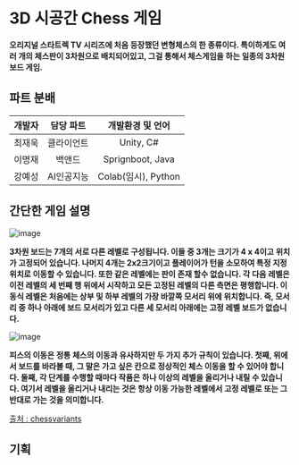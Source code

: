 # 3D 시공간 Chess 게임
**오리지널 스타트렉 TV 시리즈에 처음 등장했던 변형체스의 한 종류이다.
특이하게도 여러 개의 체스판이 3차원으로 배치되어있고, 그걸 통해서 체스게임을 하는 일종의 3차원 보드 게임.**

## 파트 분배
|개발자|담당 파트|개발환경 및 언어|
|:------:|:---:|:---:|
|최재욱|클라이언트|Unity, C#|
|이명재|백앤드|Sprignboot, Java|
|강예성|AI인공지능|Colab(임시), Python|

## 간단한 게임 설명
![image](https://github.com/3DimensionSpaceTime/WikiRepository/assets/56966606/f8b5c9ef-601d-4fec-b623-9b6adb06c48f)

**3차원 보드는 7개의 서로 다른 레벨로 구성됩니다. 이들 중 3개는 크기가 4 x 4이고 위치가 고정되어 있습니다. 
나머지 4개는 2x2크기이고 플레이어가 턴을 소모하여 특정 지정위치로 이동할 수 있습니다. 또한 같은 레벨에는 판이 존재 할수 없습니다. 
각 다음 레벨은 이전 레벨의 세 번째 행 위에서 시작하고 모든 고정된 레벨의 다른 측면은 평행합니다. 
이동식 레벨은 처음에는 상부 및 하부 레벨의 가장 바깥쪽 모서리 위에 위치합니다. 즉, 모서리 중 하나 아래에 보드 모서리가 있고 다른 세 모서리 아래에는 고정 레벨 보드가 없습니다.**

![image](https://github.com/3DimensionSpaceTime/WikiRepository/assets/56966606/8260bc73-4feb-41b9-91cc-949f06d9a315)

**피스의 이동은 정통 체스의 이동과 유사하지만 두 가지 추가 규칙이 있습니다. 
첫째, 위에서 보드를 바라볼 때, 그 말은 가고 싶은 칸으로 정상적인 체스 이동을 할 수 있어야 합니다. 
둘째, 각 단계를 수행할 때마다 작품은 하나 이상의 레벨을 올리거나 내릴 수 있습니다. 여기서 레벨을 올리거나 내리는 것은 항상 이동 가능한 레벨에서 고정 레벨로 또는 그 반대로 가는 것을 의미합니다.**

[출처 : chessvariants](https://www.chessvariants.com/3d.dir/startrek.html)

## 기획

